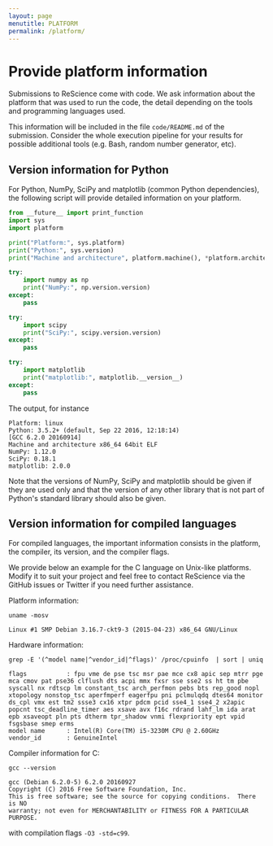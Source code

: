 ```yaml
---
layout: page
menutitle: PLATFORM 
permalink: /platform/
---
```


# Provide platform information

Submissions to ReScience come with code. We ask information about the platform that was used
to run the code, the detail depending on the tools and programming languages used.

This information will be included in the file `code/README.md` of the submission. Consider
the whole execution pipeline for your results for possible additional tools (e.g. Bash,
random number generator, etc).

## Version information for Python

For Python, NumPy, SciPy and matplotlib (common Python dependencies), the
following script will provide detailed information on your platform.

```py
from __future__ import print_function
import sys
import platform

print("Platform:", sys.platform)
print("Python:", sys.version)
print("Machine and architecture", platform.machine(), *platform.architecture())

try:
    import numpy as np
    print("NumPy:", np.version.version)
except:
    pass

try:
    import scipy
    print("SciPy:", scipy.version.version)
except:
    pass

try:
    import matplotlib
    print("matplotlib:", matplotlib.__version__)
except:
    pass
```

The output, for instance

```
Platform: linux
Python: 3.5.2+ (default, Sep 22 2016, 12:18:14) 
[GCC 6.2.0 20160914]
Machine and architecture x86_64 64bit ELF
NumPy: 1.12.0
SciPy: 0.18.1
matplotlib: 2.0.0
```

Note that the versions of NumPy, SciPy and matplotlib should be given if they are used only
and that the version of any other library that is not part of Python's standard library
should also be given.

## Version information for compiled languages

For compiled languages, the important information consists in the platform, the
compiler, its version, and the compiler flags.

We provide below an example for the C language on Unix-like platforms. Modify it to suit
your project and feel free to contact ReScience via the GitHub issues or Twitter if you need
further assistance.

Platform information:

```
uname -mosv
```

```
Linux #1 SMP Debian 3.16.7-ckt9-3 (2015-04-23) x86_64 GNU/Linux
```

Hardware information:
```
grep -E '(^model name|^vendor_id|^flags)' /proc/cpuinfo  | sort | uniq
```

```
flags           : fpu vme de pse tsc msr pae mce cx8 apic sep mtrr pge mca cmov pat pse36 clflush dts acpi mmx fxsr sse sse2 ss ht tm pbe syscall nx rdtscp lm constant_tsc arch_perfmon pebs bts rep_good nopl xtopology nonstop_tsc aperfmperf eagerfpu pni pclmulqdq dtes64 monitor ds_cpl vmx est tm2 ssse3 cx16 xtpr pdcm pcid sse4_1 sse4_2 x2apic popcnt tsc_deadline_timer aes xsave avx f16c rdrand lahf_lm ida arat epb xsaveopt pln pts dtherm tpr_shadow vnmi flexpriority ept vpid fsgsbase smep erms
model name      : Intel(R) Core(TM) i5-3230M CPU @ 2.60GHz
vendor_id       : GenuineIntel
```

Compiler information for C:
```
gcc --version
```

```
gcc (Debian 6.2.0-5) 6.2.0 20160927
Copyright (C) 2016 Free Software Foundation, Inc.
This is free software; see the source for copying conditions.  There is NO
warranty; not even for MERCHANTABILITY or FITNESS FOR A PARTICULAR PURPOSE.
```

with compilation flags ```-O3 -std=c99```.

